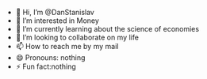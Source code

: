 - 👋 Hi, I’m @DanStanislav
- 👀 I’m interested in Money
- 🌱 I’m currently learning about the science of economies
- 💞️ I’m looking to collaborate on my life
- 📫 How to reach me by my mail
- 😄 Pronouns: nothing      
- ⚡ Fun fact:nothing                  

<!---
DanStanislav/DanStanislav is a ✨ special ✨ repository because its `README.md` (this file) appears on your GitHub profile.
You can click the Preview link to take a look at your changes.
--->
